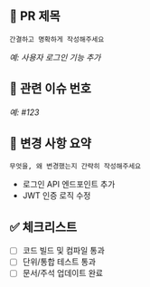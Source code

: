   <!-- PR 생성 전 아래 내용을 확인하고 작성해주세요 -->

## 📌 PR 제목
    간결하고 명확하게 작성해주세요

_예: 사용자 로그인 기능 추가_

## 🔗 관련 이슈 번호

_예: #123_

## 📝 변경 사항 요약

    무엇을, 왜 변경했는지 간략히 작성해주세요

- 로그인 API 엔드포인트 추가
- JWT 인증 로직 수정

## ✅ 체크리스트

- [ ] 코드 빌드 및 컴파일 통과
- [ ] 단위/통합 테스트 통과
- [ ] 문서/주석 업데이트 완료  

